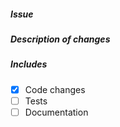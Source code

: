 ##### Issue
<!-- E.g. Fixes #1, Resolves #2, Closes #4 etc. -->
<!-- Or a short description, if the issue does not exist. -->


##### Description of changes


##### Includes
- [X] Code changes
- [ ] Tests
- [ ] Documentation
